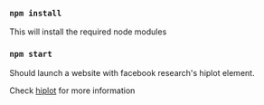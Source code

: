 ### `npm install`

This will install the required node modules

### `npm start`

Should launch a website with facebook research's hiplot element.

Check [hiplot](https://github.com/facebookresearch/hiplot) for more information

